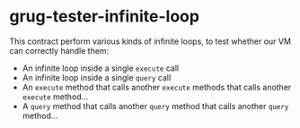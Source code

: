 # grug-tester-infinite-loop

This contract perform various kinds of infinite loops, to test whether our VM can correctly handle them:

- An infinite loop inside a single `execute` call
- An infinite loop inside a single `query` call
- An `execute` method that calls another `execute` methods that calls another `execute` method...
- A `query` method that calls another `query` method that calls another `query` method...
